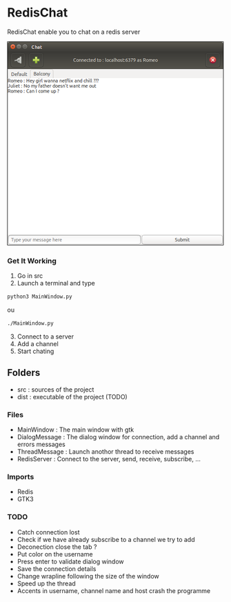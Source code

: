 # RedisChat

RedisChat enable you to chat on a redis server

![Screenshot](RedisChat.png)

### Get It Working
1. Go in src
2. Launch a terminal and type 

```bash
python3 MainWindow.py
```
ou
```bash
./MainWindow.py
```
3. Connect to a server
4. Add a channel
5. Start chating

## Folders
* src : sources of the project
* dist : executable of the project (TODO)

### Files
* MainWindow : The main window with gtk
* DialogMessage : The dialog window for connection, add a channel and errors messages
* ThreadMessage : Launch anothor thread to receive messages
* RedisServer : Connect to the server, send, receive, subscribe, ...

### Imports
* Redis
* GTK3

### TODO
* Catch connection lost
* Check if we have already subscribe to a channel we try to add
* Deconection close the tab ?
* Put color on the username
* Press enter to validate dialog window
* Save the connection details
* Change wrapline following the size of the window
* Speed up the thread
* Accents in username, channel name and host crash the programme
